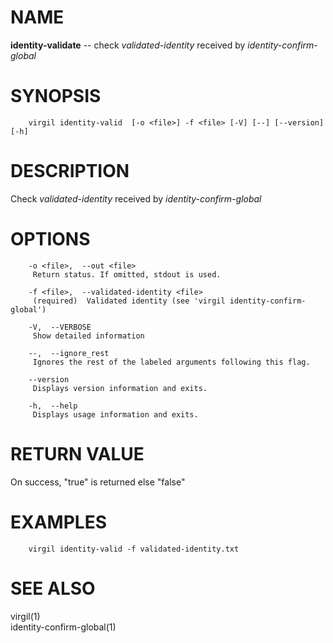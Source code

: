 NAME
====

**identity-validate** -- check *validated-identity* received by
*identity-confirm-global*

SYNOPSIS
========

        virgil identity-valid  [-o <file>] -f <file> [-V] [--] [--version] [-h]

DESCRIPTION
===========

Check *validated-identity* received by *identity-confirm-global*

OPTIONS
=======

        -o <file>,  --out <file>
         Return status. If omitted, stdout is used.

        -f <file>,  --validated-identity <file>
         (required)  Validated identity (see 'virgil identity-confirm-global')

        -V,  --VERBOSE
         Show detailed information

        --,  --ignore_rest
         Ignores the rest of the labeled arguments following this flag.

        --version
         Displays version information and exits.

        -h,  --help
         Displays usage information and exits.

RETURN VALUE
============

On success, "true" is returned else "false"

EXAMPLES
========

        virgil identity-valid -f validated-identity.txt

SEE ALSO
========

virgil(1)  
identity-confirm-global(1)
